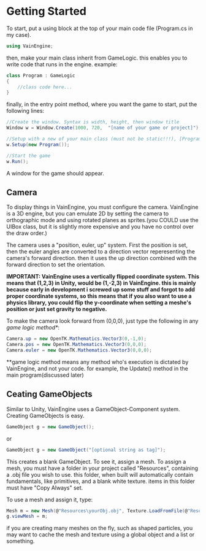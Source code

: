 ﻿# Getting Started

To start, put a using block at the top of your main code file (Program.cs in my case).
```C#
using VainEngine;
```
then, make your main class inherit from GameLogic. this enables you to write code that runs in the engine.
example:
```C#
class Program : GameLogic
{
    //class code here...
}
```
finally, in the entry point method, where you want the game to start, put the following lines:
```C#
//Create the window. Syntax is width, height, then window title
Window w = Window.Create(1000, 720,  "[name of your game or project]");

//Setup with a new of your main class (must not be static!!!), [Program] in my case
w.Setup(new Program());

//Start the game
w.Run();
```
A window for the game should appear.

## Camera
To display things in VainEngine, you must configure the camera. VainEngine is a 3D engine, but you can emulate 2D by setting the camera to orthographic mode and using rotated planes as sprites.(you COULD use the UIBox class, but it is slightly more expensive and you have no control over the draw order.)

The camera uses a "position, euler, up" system. First the position is set, then the euler angles are converted to a direction vector reperesenting the camera's forward direction. then it uses the up direction combined with the forward direction to set the orientation.

__IMPORTANT: VainEngine uses a vertically flipped coordinate system. This means that (1,2,3) in Unity, would be (1,-2,3) in VainEngine. this is mainly because early in development i screwed up some stuff and forgot to add proper coordinate systems, so this means that if you also want to use a physics library, you could flip the y-coordinate when setting a meshe's position or just set gravity to negative.__

To make the camera look forward from (0,0,0), just type the following in any *game logic method\**:
```C#
Camera.up = new OpenTK.Mathematics.Vector3(0,-1,0);
Camera.pos = new OpenTK.Mathematics.Vector3(0,0,0);
Camera.euler = new OpenTK.Mathematics.Vector3(0,0,0);
```
*\*game logic method means any method who's execution is dictated by VainEngine, and not your code. for example, the Update() method in the main program(discussed later)

## Ceating GameObjects
Similar to Unity, VainEngine uses a GameObject-Component system.
Creating GameObjects is easy.
```C#
GameObject g = new GameObject();
```
or
```C#
GameObject g = new GameObject("[optional string as tag]");
```
This creates a blank GameObject. To see it, assign a mesh. To assign a mesh, you must have a folder in your project called "Resources", containing a .obj file you wish to use. this folder, when built will automatically contain fundamentals, like primitives, and a blank white texture. items in this folder must have "Copy Always" set.

To use a mesh and assign it, type:
```C#
Mesh m = new Mesh(@"Resources\yourObj.obj", Texture.LoadFromFile(@"Resources\yourTexture.whatever"))
g.viewMesh = m;
```
if you are creating many meshes on the fly, such as shaped particles, you may want to cache the mesh and texture using a global object and a list or something.
